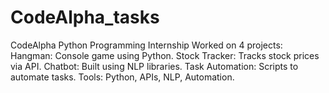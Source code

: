# CodeAlpha_tasks
CodeAlpha Python Programming Internship Worked on 4 projects:  Hangman: Console game using Python. Stock Tracker: Tracks stock prices via API. Chatbot: Built using NLP libraries. Task Automation: Scripts to automate tasks. Tools: Python, APIs, NLP, Automation.
